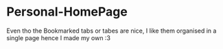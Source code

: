 # Personal-HomePage
Even tho the Bookmarked tabs or tabes are nice, I like them organised in a single page hence I made my own :3
